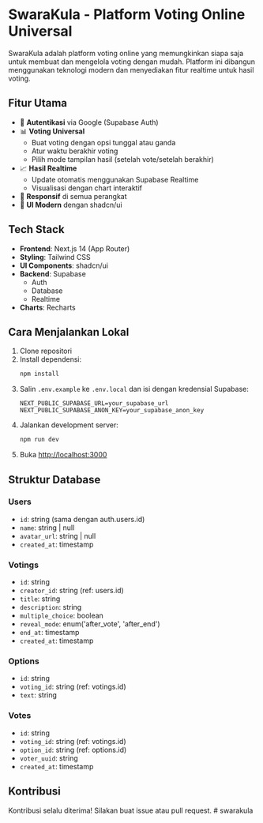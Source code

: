 # SwaraKula - Platform Voting Online Universal

SwaraKula adalah platform voting online yang memungkinkan siapa saja untuk membuat dan mengelola voting dengan mudah. Platform ini dibangun menggunakan teknologi modern dan menyediakan fitur realtime untuk hasil voting.

## Fitur Utama

- 🔐 **Autentikasi** via Google (Supabase Auth)
- 📊 **Voting Universal**
  - Buat voting dengan opsi tunggal atau ganda
  - Atur waktu berakhir voting
  - Pilih mode tampilan hasil (setelah vote/setelah berakhir)
- 📈 **Hasil Realtime**
  - Update otomatis menggunakan Supabase Realtime
  - Visualisasi dengan chart interaktif
- 📱 **Responsif** di semua perangkat
- 🎨 **UI Modern** dengan shadcn/ui

## Tech Stack

- **Frontend**: Next.js 14 (App Router)
- **Styling**: Tailwind CSS
- **UI Components**: shadcn/ui
- **Backend**: Supabase
  - Auth
  - Database
  - Realtime
- **Charts**: Recharts

## Cara Menjalankan Lokal

1. Clone repositori
2. Install dependensi:
   ```bash
   npm install
   ```
3. Salin `.env.example` ke `.env.local` dan isi dengan kredensial Supabase:
   ```
   NEXT_PUBLIC_SUPABASE_URL=your_supabase_url
   NEXT_PUBLIC_SUPABASE_ANON_KEY=your_supabase_anon_key
   ```
4. Jalankan development server:
   ```bash
   npm run dev
   ```
5. Buka [http://localhost:3000](http://localhost:3000)

## Struktur Database

### Users
- `id`: string (sama dengan auth.users.id)
- `name`: string | null
- `avatar_url`: string | null
- `created_at`: timestamp

### Votings
- `id`: string
- `creator_id`: string (ref: users.id)
- `title`: string
- `description`: string
- `multiple_choice`: boolean
- `reveal_mode`: enum('after_vote', 'after_end')
- `end_at`: timestamp
- `created_at`: timestamp

### Options
- `id`: string
- `voting_id`: string (ref: votings.id)
- `text`: string

### Votes
- `id`: string
- `voting_id`: string (ref: votings.id)
- `option_id`: string (ref: options.id)
- `voter_uuid`: string
- `created_at`: timestamp

## Kontribusi

Kontribusi selalu diterima! Silakan buat issue atau pull request.
#   s w a r a k u l a  
 